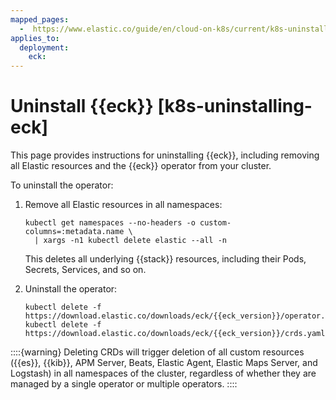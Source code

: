 ```yaml
---
mapped_pages:
  -  https://www.elastic.co/guide/en/cloud-on-k8s/current/k8s-uninstalling-eck.html
applies_to:
  deployment:
    eck:
---
```


# Uninstall {{eck}} [k8s-uninstalling-eck]

This page provides instructions for uninstalling {{eck}}, including removing all Elastic resources and the {{eck}} operator from your cluster.

To uninstall the operator:

1. Remove all Elastic resources in all namespaces:

    ```shell
    kubectl get namespaces --no-headers -o custom-columns=:metadata.name \
      | xargs -n1 kubectl delete elastic --all -n
    ```

    This deletes all underlying {{stack}} resources, including their Pods, Secrets, Services, and so on.

2. Uninstall the operator:

    ```shell subs=true
    kubectl delete -f https://download.elastic.co/downloads/eck/{{eck_version}}/operator.yaml
    kubectl delete -f https://download.elastic.co/downloads/eck/{{eck_version}}/crds.yaml
    ```

::::{warning}
Deleting CRDs will trigger deletion of all custom resources ({{es}}, {{kib}}, APM Server, Beats, Elastic Agent, Elastic Maps Server, and Logstash) in all namespaces of the cluster, regardless of whether they are managed by a single operator or multiple operators.
::::